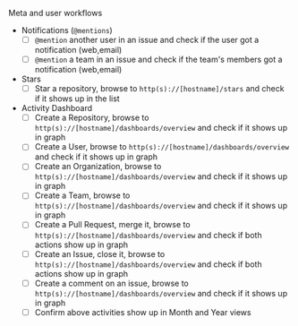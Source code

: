 Meta and user workflows
  - Notifications (`@mentions`)
    - [ ] `@mention` another user in an issue and check if the user got a notification (web,email)
    - [ ] `@mention` a team in an issue and check if the team's members got a notification (web,email)
  - Stars
    - [ ] Star a repository, browse to `http(s)://[hostname]/stars` and check if it shows up in the list
  - Activity Dashboard
    - [ ] Create a Repository, browse to `http(s)://[hostname]/dashboards/overview` and check if it shows up in graph
    - [ ] Create a User, browse to `http(s)://[hostname]/dashboards/overview` and check if it shows up in graph
    - [ ] Create an Organization, browse to `http(s)://[hostname]/dashboards/overview` and check if it shows up in graph
    - [ ] Create a Team, browse to `http(s)://[hostname]/dashboards/overview` and check if it shows up in graph
    - [ ] Create a Pull Request, merge it, browse to `http(s)://[hostname]/dashboards/overview` and check if both actions show up in graph
    - [ ] Create an Issue, close it, browse to `http(s)://[hostname]/dashboards/overview` and check if both actions show up in graph
    - [ ] Create a comment on an issue, browse to `http(s)://[hostname]/dashboards/overview` and check if it shows up in graph
    - [ ] Confirm above activities show up in Month and Year views
